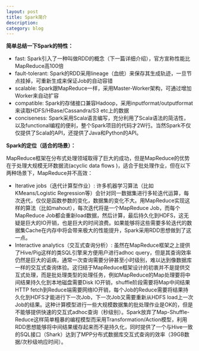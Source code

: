 ```yaml
---
layout: post
title: Spark简介
description: 
category: blog
---
```




**简单总结一下Spark的特性：**

+ fast: Spark引入了一种叫做RDD的概念（下一篇详细介绍），官方宣称性能比MapReduce高100倍
+ fault-tolerant: Spark的RDD采用lineage（血统）来保存其生成轨迹，一旦节点挂掉，可重新生成来保证Job的自动容错
+ scalable: Spark跟MapReduce一样，采用Master-Worker架构，可通过增加Worker来自动扩容
+ compatible: Spark的存储接口兼容Hadoop，采用inputformat/outputformat来读取HDFS/HBase/Cassandra/S3 etc上的数据
+ conciseness: Spark采用Scala语言编写，充分利用了Scala语法的简洁性，以及functional编程的便利，整个Spark项目的代码才2W行。当然Spark不仅仅提供了Scala的API，还提供了Java和Python的API。

**Spark的定位（适合的场景）：**

MapReduce框架在分布式处理领域取得了巨大的成功，但是MapReduce的优势在于处理大规模无环数据流(acyclic data flows )，适合于批处理作业，但在以下两种场景下，MapReduce并不高效：

+ Iterative jobs（迭代计算型作业）: 许多机器学习算法（比如KMeans/Logistic Regression等）会针对同一数据集进行多轮迭代运算，每次迭代，仅仅是函数参数的变化，数据集的变化不大。用MapReduce实现这样的算法（比如mahout），每次迭代将是一个MapReduce Job，而每个MapReduce Job都会重新load数据，然后计算，最后持久化到HDFS，这无疑是巨大的IO开销，也是巨大的时间浪费。如果能够将这些需要多轮迭代的数据集Cache在内存中将会带来极大的性能提升，Spark采用RDD思想做到了这一点。
+ Interactive analytics（交互式查询分析）: 虽然在MapReduce框架之上提供了Hive/Pig这样的类SQL引擎来方便用户进行adhoc query，但是其查询效率仍然是巨大的诟病，通常一次查询需要分钟甚至小时级别，难以达到像数据库一样的交互式查询体验。这归结于MapReduce框架设计的初衷并不是提供交互式处理，而是批处理类型的处理任务，例如MapReduce的Map处理要将中间结果持久化到本地磁盘需要Disk IO开销，shuffle阶段需要将Map中间结果HTTP fetch到Reduce端需要网络IO开销，每个Job的Reduce需要将结果持久化到HDFS才能进行下一次Job，下一次Job又需要重新从HDFS load上一次Job的结果。这种计算模型进行一些大规模数据集的批处理作业是OK的，但是不能够提供快速的交互式adhoc查询（秒级别）。Spark放弃了Map-Shuffle-Reduce这样简单粗暴的编程模型而采用Transformation/Action模型，利用RDD思想能够将中间结果缓存起来而不是持久化，同时提供了一个与Hive一致的SQL接口（Shark）达到了MPP分布式数据库交互式查询的效率（39GB数据/次秒级响应时间）。